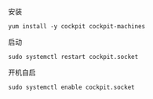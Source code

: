 安装

```
yum install -y cockpit cockpit-machines
```

启动

```
sudo systemctl restart cockpit.socket
```

开机自启

```
sudo systemctl enable cockpit.socket
```


